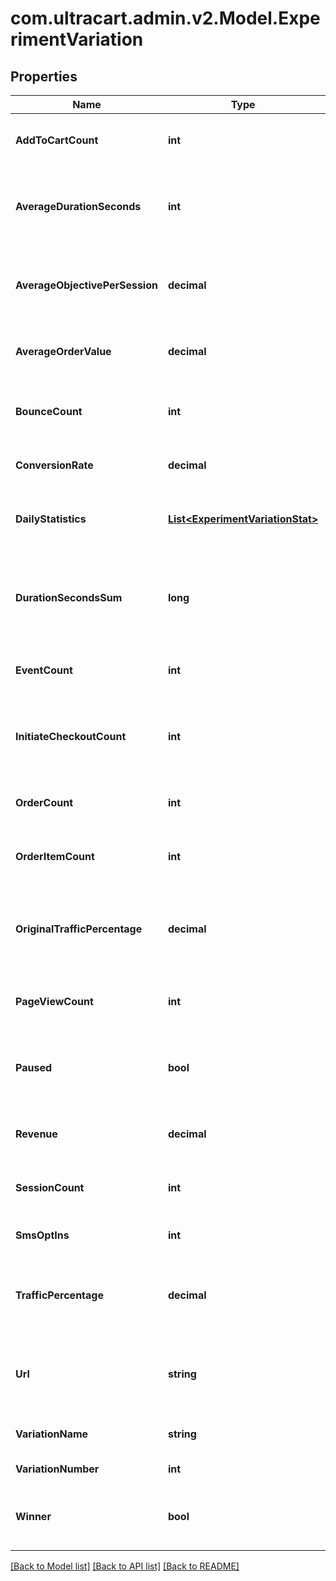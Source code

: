 
# com.ultracart.admin.v2.Model.ExperimentVariation

## Properties

Name | Type | Description | Notes
------------ | ------------- | ------------- | -------------
**AddToCartCount** | **int** | Total add to cart count for this variation | [optional] 
**AverageDurationSeconds** | **int** | Average duration seconds per session for this variation | [optional] 
**AverageObjectivePerSession** | **decimal** | Average objective value per session for this variation | [optional] 
**AverageOrderValue** | **decimal** | Average order value for this variation | [optional] 
**BounceCount** | **int** | Total bounce count for this variation | [optional] 
**ConversionRate** | **decimal** | Conversion rate for this variation | [optional] 
**DailyStatistics** | [**List&lt;ExperimentVariationStat&gt;**](ExperimentVariationStat.md) | Array of daily statistics for this variation | [optional] 
**DurationSecondsSum** | **long** | Total number of seconds spent on the site for this variation | [optional] 
**EventCount** | **int** | Total event ocunt for this variation | [optional] 
**InitiateCheckoutCount** | **int** | Total initiate checkout count for this variation | [optional] 
**OrderCount** | **int** | Total order count for this variation | [optional] 
**OrderItemCount** | **int** | Total order item count for this variation | [optional] 
**OriginalTrafficPercentage** | **decimal** | Percentage of the traffic the variation originally started out with | [optional] 
**PageViewCount** | **int** | Total page view count for this variation | [optional] 
**Paused** | **bool** | True if traffic should be paused to this variation | [optional] 
**Revenue** | **decimal** | Total revenue for this variation | [optional] 
**SessionCount** | **int** | Total sessions for this variation | [optional] 
**SmsOptIns** | **int** | SMS Opt Ins for this variation | [optional] 
**TrafficPercentage** | **decimal** | Percentage of the traffic this variation is currently receiving | [optional] 
**Url** | **string** | Url of the variation if this experiment is a url experiment. | [optional] 
**VariationName** | **string** | Name of the variation | [optional] 
**VariationNumber** | **int** | Variation number | [optional] 
**Winner** | **bool** | True if this variation has been declared the winner | [optional] 

[[Back to Model list]](../README.md#documentation-for-models)
[[Back to API list]](../README.md#documentation-for-api-endpoints)
[[Back to README]](../README.md)

